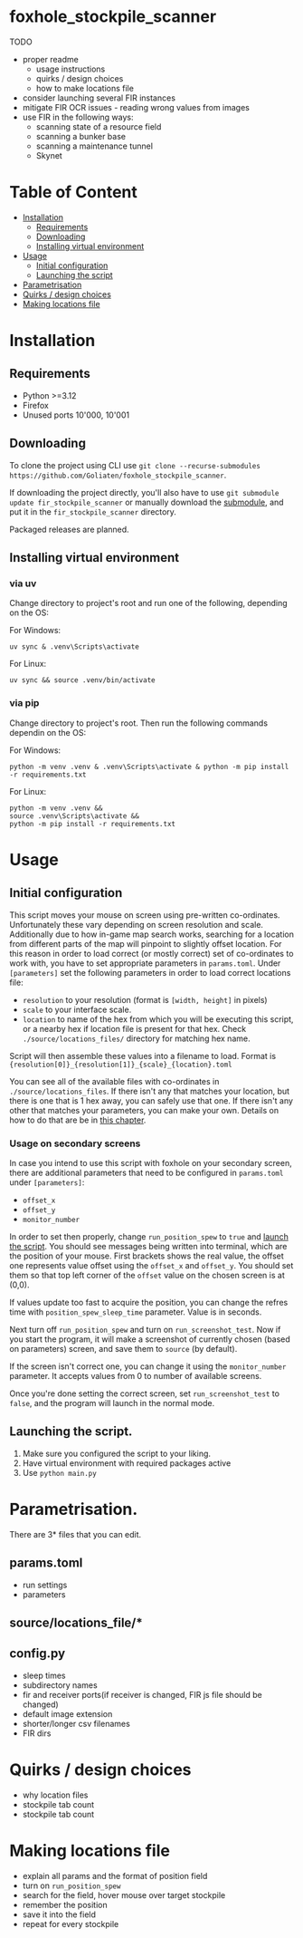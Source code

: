 # foxhole_stockpile_scanner

TODO
- proper readme
    - usage instructions
    - quirks / design choices
    - how to make locations file
- consider launching several FIR instances
- mitigate FIR OCR issues - reading wrong values from images
- use FIR in the following ways:
    - scanning state of a resource field
    - scanning a bunker base
    - scanning a maintenance tunnel
    - Skynet


# Table of Content
<!-- TODO: make these points into internal links [text](link) -->
- [Installation](#installation)
    - [Requirements](#requirements)
    - [Downloading](#downloading)
    - [Installing virtual environment](#installing-virtual-environment)
- [Usage](#usage)
    - [Initial configuration](#initial-configuration)
    - [Launching the script](#launching-the-script)
- [Parametrisation](#parametrisation)
- [Quirks / design choices](#quirks--design-choices)
- [Making locations file](#making-locations-file)


# Installation
## Requirements
- Python >=3.12
- Firefox
- Unused ports 10'000, 10'001

## Downloading
To clone the project using CLI use `git clone --recurse-submodules https://github.com/Goliaten/foxhole_stockpile_scanner`.

If downloading the project directly, you'll also have to use `git submodule update fir_stockpile_scanner` or manually download the [submodule](https://github.com/Goliaten/fir_stockpile_scanner/tree/main), and put it in the `fir_stockpile_scanner` directory.

Packaged releases are planned.

## Installing virtual environment
### via uv
Change directory to project's root and run one of the following, depending on the OS:

<!--TODO: find better syntax highlighting-->
For Windows:
```
uv sync & .venv\Scripts\activate
```

For Linux:
```
uv sync && source .venv/bin/activate
```

### via pip
Change directory to project's root.
Then run the following commands dependin on the OS:

For Windows:
```
python -m venv .venv & .venv\Scripts\activate & python -m pip install -r requirements.txt
```

For Linux:
```
python -m venv .venv &&
source .venv\Scripts\activate &&
python -m pip install -r requirements.txt
```

# Usage
## Initial configuration
This script moves your mouse on screen using pre-written co-ordinates. Unfortunately these vary depending on screen resolution and scale.
Additionally due to how in-game map search works, searching for a location from different parts of the map will pinpoint to slightly offset location. For this reason in order to load correct (or mostly correct) set of co-ordinates to work with, you have to set appropriate parameters in `params.toml`. Under `[parameters]` set the following parameters in order to load correct locations file:

- `resolution` to your resolution (format is `[width, height]` in pixels)
- `scale` to your interface scale.
- `location` to name of the hex from which you will be executing this script, or a nearby hex if location file is present for that hex. Check `./source/locations_files/` directory for matching hex name.

Script will then assemble these values into a filename to load. Format is `{resolution[0]}_{resolution[1]}_{scale}_{location}.toml`

You can see all of the available files with co-ordinates in `./source/locations_files`.
If there isn't any that matches your location, but there is one that is 1 hex away, you can safely use that one.
If there isn't any other that matches your parameters, you can make your own. Details on how to do that are be in [this chapter](#making-locations-file).
### Usage on secondary screens
In case you intend to use this script with foxhole on your secondary screen, there are additional parameters that need to be configured in `params.toml` under `[parameters]`:
- `offset_x`
- `offset_y`
- `monitor_number`

In order to set then properly, change `run_position_spew` to `true` and [launch the script](#launching-the-script).
You should see messages being written into terminal, which are the position of your mouse. First brackets shows the real value, the offset one represents value offset using the `offset_x` and `offset_y`. You should set them so that top left corner of the `offset` value on the chosen screen is at (0,0).

If values update too fast to acquire the position, you can change the refres time with `position_spew_sleep_time` parameter. Value is in seconds.

Next turn off `run_position_spew` and turn on `run_screenshot_test`. Now if you start the program, it will make a screenshot of currently chosen (based on parameters) screen, and save them to `source` (by default).

If the screen isn't correct one, you can change it using the `monitor_number` parameter. It accepts values from 0 to number of available screens.

Once you're done setting the correct screen, set `run_screenshot_test` to `false`, and the program will launch in the normal mode.

## Launching the script.

1. Make sure you configured the script to your liking.
1. Have virtual environment with required packages active
1. Use `python main.py`


# Parametrisation.
There are 3* files that you can edit.
## params.toml
- run settings
- parameters
## source/locations_file/*
## config.py
- sleep times
- subdirectory names
- fir and receiver ports(if receiver is changed, FIR js file should be changed)
- default image extension
- shorter/longer csv filenames
- FIR dirs

# Quirks / design choices
- why location files
- stockpile tab count
- stockpile tab count

# Making locations file
- explain all params and the format of position field
- turn on `run_position_spew`
- search for the field, hover mouse over target stockpile
- remember the position
- save it into the field
- repeat for every stockpile
<!-- TODO: make a guide how to create locations file -->
